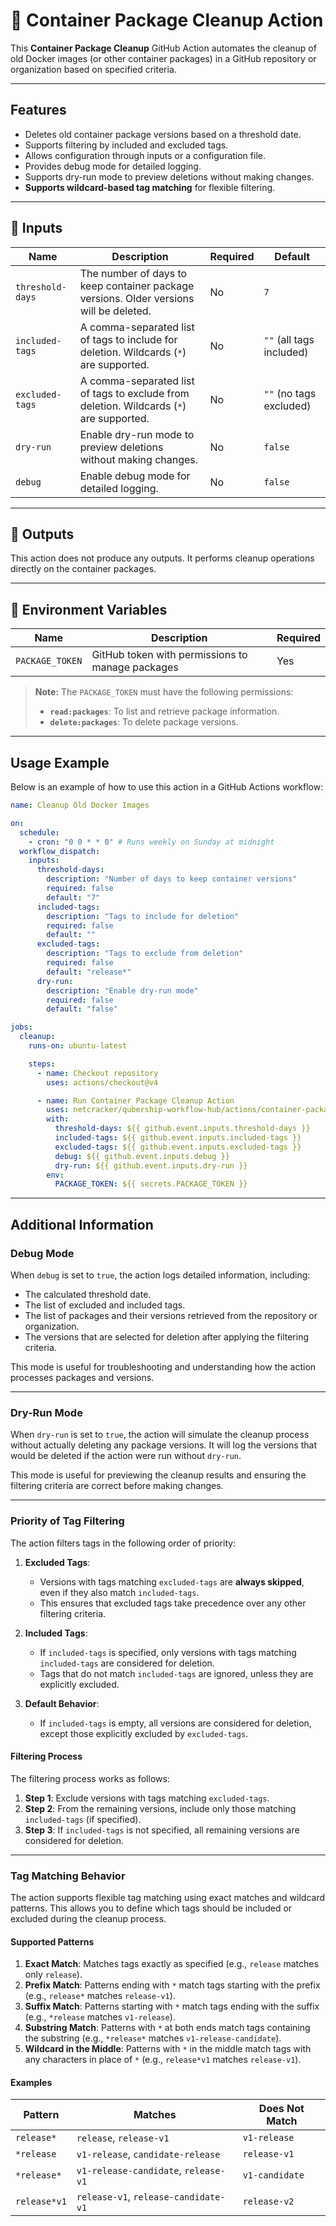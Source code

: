 # 🚀 Container Package Cleanup Action

This **Container Package Cleanup** GitHub Action automates the cleanup of old Docker images (or other container packages) in a GitHub repository or organization based on specified criteria.

---

## Features

- Deletes old container package versions based on a threshold date.
- Supports filtering by included and excluded tags.
- Allows configuration through inputs or a configuration file.
- Provides debug mode for detailed logging.
- Supports dry-run mode to preview deletions without making changes.
- **Supports wildcard-based tag matching** for flexible filtering.

---

## 📌 Inputs

| Name               | Description                                                                 | Required | Default                     |
| ------------------ | --------------------------------------------------------------------------- | -------- | --------------------------- |
| `threshold-days`   | The number of days to keep container package versions. Older versions will be deleted. | No       | `7`                         |
| `included-tags`    | A comma-separated list of tags to include for deletion. Wildcards (`*`) are supported. | No       | `""` (all tags included)     |
| `excluded-tags`    | A comma-separated list of tags to exclude from deletion. Wildcards (`*`) are supported.| No       | `""` (no tags excluded)      |
| `dry-run`          | Enable dry-run mode to preview deletions without making changes.            | No       | `false`                     |
| `debug`            | Enable debug mode for detailed logging.                                     | No       | `false`                     |

---

## 📌 Outputs

This action does not produce any outputs. It performs cleanup operations directly on the container packages.

---

## 📌 Environment Variables

| Name            | Description                                      | Required |
| --------------- | ------------------------------------------------ | -------- |
| `PACKAGE_TOKEN` | GitHub token with permissions to manage packages | Yes      |

> **Note:** The `PACKAGE_TOKEN` must have the following permissions:
> - **`read:packages`**: To list and retrieve package information.
> - **`delete:packages`**: To delete package versions.

---

## Usage Example

Below is an example of how to use this action in a GitHub Actions workflow:

```yaml
name: Cleanup Old Docker Images

on:
  schedule:
    - cron: "0 0 * * 0" # Runs weekly on Sunday at midnight
  workflow_dispatch:
    inputs:
      threshold-days:
        description: "Number of days to keep container versions"
        required: false
        default: "7"
      included-tags:
        description: "Tags to include for deletion"
        required: false
        default: ""
      excluded-tags:
        description: "Tags to exclude from deletion"
        required: false
        default: "release*"
      dry-run:
        description: "Enable dry-run mode"
        required: false
        default: "false"

jobs:
  cleanup:
    runs-on: ubuntu-latest

    steps:
      - name: Checkout repository
        uses: actions/checkout@v4

      - name: Run Container Package Cleanup Action
        uses: netcracker/qubership-workflow-hub/actions/container-package-cleanup@v1.0.3
        with:
          threshold-days: ${{ github.event.inputs.threshold-days }}
          included-tags: ${{ github.event.inputs.included-tags }}
          excluded-tags: ${{ github.event.inputs.excluded-tags }}
          debug: ${{ github.event.inputs.debug }}
          dry-run: ${{ github.event.inputs.dry-run }}
        env:
          PACKAGE_TOKEN: ${{ secrets.PACKAGE_TOKEN }}
```

---

## Additional Information

### Debug Mode

When `debug` is set to `true`, the action logs detailed information, including:

- The calculated threshold date.
- The list of excluded and included tags.
- The list of packages and their versions retrieved from the repository or organization.
- The versions that are selected for deletion after applying the filtering criteria.

This mode is useful for troubleshooting and understanding how the action processes packages and versions.

---

### Dry-Run Mode

When `dry-run` is set to `true`, the action will simulate the cleanup process without actually deleting any package versions. It will log the versions that would be deleted if the action were run without `dry-run`.

This mode is useful for previewing the cleanup results and ensuring the filtering criteria are correct before making changes.

---

### Priority of Tag Filtering

The action filters tags in the following order of priority:

1. **Excluded Tags**:
   - Versions with tags matching `excluded-tags` are **always skipped**, even if they also match `included-tags`.
   - This ensures that excluded tags take precedence over any other filtering criteria.

2. **Included Tags**:
   - If `included-tags` is specified, only versions with tags matching `included-tags` are considered for deletion.
   - Tags that do not match `included-tags` are ignored, unless they are explicitly excluded.

3. **Default Behavior**:
   - If `included-tags` is empty, all versions are considered for deletion, except those explicitly excluded by `excluded-tags`.

#### Filtering Process

The filtering process works as follows:
1. **Step 1**: Exclude versions with tags matching `excluded-tags`.
2. **Step 2**: From the remaining versions, include only those matching `included-tags` (if specified).
3. **Step 3**: If `included-tags` is not specified, all remaining versions are considered for deletion.

---

### Tag Matching Behavior

The action supports flexible tag matching using exact matches and wildcard patterns. This allows you to define which tags should be included or excluded during the cleanup process.

#### Supported Patterns

1. **Exact Match**: Matches tags exactly as specified (e.g., `release` matches only `release`).
2. **Prefix Match**: Patterns ending with `*` match tags starting with the prefix (e.g., `release*` matches `release-v1`).
3. **Suffix Match**: Patterns starting with `*` match tags ending with the suffix (e.g., `*release` matches `v1-release`).
4. **Substring Match**: Patterns with `*` at both ends match tags containing the substring (e.g., `*release*` matches `v1-release-candidate`).
5. **Wildcard in the Middle**: Patterns with `*` in the middle match tags with any characters in place of `*` (e.g., `release*v1` matches `release-v1`).

#### Examples

| Pattern       | Matches                          | Does Not Match       |
|---------------|----------------------------------|----------------------|
| `release*`    | `release`, `release-v1`          | `v1-release`         |
| `*release`    | `v1-release`, `candidate-release`| `release-v1`         |
| `*release*`   | `v1-release-candidate`, `release-v1` | `v1-candidate`    |
| `release*v1`  | `release-v1`, `release-candidate-v1` | `release-v2`     |

